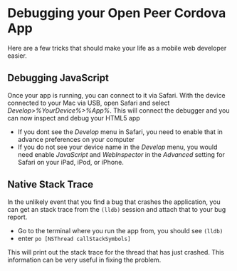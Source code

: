# Debugging your Open Peer Cordova App
Here are a few tricks that should make your life as a mobile web developer
easier.

## Debugging JavaScript
Once your app is running, you can connect to it via Safari. With the device
connected to your Mac via USB, open Safari and select *Develop>%YourDevice%>%App%*.
This will connect the debugger and you can now inspect and debug your HTML5 app

* If you dont see the *Develop* menu in Safari, you need to enable that in advance
preferences on your computer
* If you do not see your device name in the *Develop* menu, you would need
enable *JavaScript* and *WebInspector* in the *Advanced* setting for Safari on
your iPad, iPod, or iPhone. 

## Native Stack Trace
In the unlikely event that you find a bug that crashes the application, you
can get an stack trace from the `(lldb)` session and attach that to your bug report.

* Go to the terminal where you run the app from, you should see `(lldb)`
* enter `po [NSThread callStackSymbols]`

This will print out the stack trace for the thread that has just crashed. This
information can be very useful in fixing the problem.
